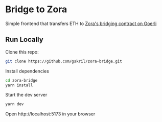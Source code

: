 # Bridge to Zora

Simple frontend that transfers ETH to [Zora's bridging contract on Goerli](https://goerli.etherscan.io/address/0x7cc09ac2452d6555d5e0c213ab9e2d44efbfc956)

## Run Locally

Clone this repo:

```bash
git clone https://github.com/gskril/zora-bridge.git
```

Install dependencies

```bash
cd zora-bridge
yarn install
```

Start the dev server

```bash
yarn dev
```

Open http://localhost:5173 in your browser
